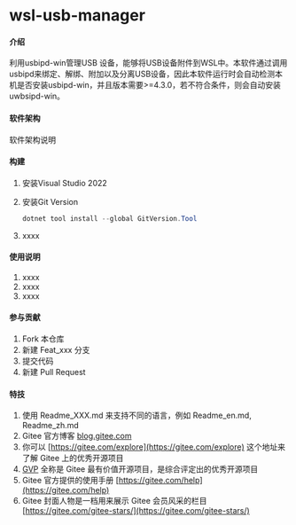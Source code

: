 # wsl-usb-manager

#### 介绍
利用usbipd-win管理USB 设备，能够将USB设备附件到WSL中。本软件通过调用usbipd来绑定、解绑、附加以及分离USB设备，因此本软件运行时会自动检测本机是否安装usbipd-win，并且版本需要>=4.3.0，若不符合条件，则会自动安装uwbsipd-win。

#### 软件架构
软件架构说明


#### 构建

1.  安装Visual Studio 2022
2.  安装Git Version

    ```powershell
    dotnet tool install --global GitVersion.Tool
    ```
3.  xxxx

#### 使用说明

1.  xxxx
2.  xxxx
3.  xxxx

#### 参与贡献

1.  Fork 本仓库
2.  新建 Feat_xxx 分支
3.  提交代码
4.  新建 Pull Request


#### 特技

1.  使用 Readme\_XXX.md 来支持不同的语言，例如 Readme\_en.md, Readme\_zh.md
2.  Gitee 官方博客 [blog.gitee.com](https://blog.gitee.com)
3.  你可以 [https://gitee.com/explore](https://gitee.com/explore) 这个地址来了解 Gitee 上的优秀开源项目
4.  [GVP](https://gitee.com/gvp) 全称是 Gitee 最有价值开源项目，是综合评定出的优秀开源项目
5.  Gitee 官方提供的使用手册 [https://gitee.com/help](https://gitee.com/help)
6.  Gitee 封面人物是一档用来展示 Gitee 会员风采的栏目 [https://gitee.com/gitee-stars/](https://gitee.com/gitee-stars/)
